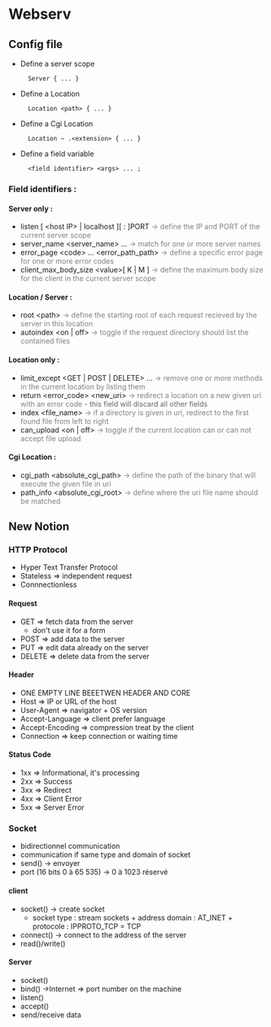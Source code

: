 # Webserv
## Config file
- Define a server scope

		Server { ... }

- Define a Location

		Location <path> { ... }

- Define a Cgi Location

		Location ~ .<extension> { ... }

- Define a field variable

		<field identifier> <args> ... ;

### Field identifiers :
#### Server only :
- listen [ \<host IP\> | localhost ][ : ]PORT<span style="color:gray"> -> define the IP and PORT of the current server scope</span>
- server_name \<server_name\> ...<span style="color:gray"> -> match for one or more server names</span>
- error_page \<code\> ... \<error_path_path\><span style="color:gray"> -> define a specific error page for one or more error codes</span>
- client_max_body_size \<value\>[ K | M ]<span style="color:gray"> -> define the maximum body size for the client in the current server scope</span>
#### Location / Server :
- root \<path\><span style="color:gray"> -> define the starting root of each request recieved by the server in this location</span>
- autoindex \<on | off\><span style="color:gray"> -> toggle if the request directory should list the contained files</span>
#### Location only :
- limit_except \<GET | POST | DELETE\> ...<span style="color:gray"> -> remove one or more methods in the current location by listing them</span>
- return \<error_code\> \<new_uri\><span style="color:gray"> -> redirect a location on a new given uri with an error code</span><span style="color:#666666"> - this field will discard all other fields</span>
- index \<file_name\><span style="color:gray"> -> if a directory is given in uri, redirect to the first found file from left to right</span>
- can_upload \<on | off\><span style="color:gray"> -> toggle if the current location can or can not accept file upload</span>
#### Cgi Location :
- cgi_path \<absolute_cgi_path\><span style="color:gray"> -> define the path of the binary that will execute the given file in uri</span>
- path_info \<absolute_cgi_root\><span style="color:gray"> -> define where the uri file name should be matched</span>

## New Notion

### HTTP Protocol

- Hyper Text Transfer Protocol
- Stateless => independent request
- Connnectionless

#### Request
- GET => fetch data from the server
	- don't use it for a form
- POST => add data to the server
- PUT => edit data already on the server
- DELETE => delete data from the server

#### Header
- ONE EMPTY LINE BEEETWEN HEADER AND CORE
- Host => IP or URL of the host
- User-Agent => navigator + OS version
- Accept-Language => client prefer language
- Accept-Encoding => compression treat by the client
- Connection => keep connection or waiting time

#### Status Code
- 1xx => Informational, it's processing
- 2xx => Success
- 3xx => Redirect
- 4xx => Client Error
- 5xx => Server Error

### Socket
- bidirectionnel communication
- communication if same type and domain of socket
- send() -> envoyer
- port (16 bits 0 à 65 535) -> 0 à 1023 réservé

#### client
- socket() -> create socket
	- socket type : stream sockets  + address domain : AT_INET + protocole : IPPROTO_TCP = TCP
- connect() -> connect to the address of the server
- read()/write()

#### Server
- socket()
- bind() ->Internet => port number on the machine
- listen()
- accept()
- send/receive data
